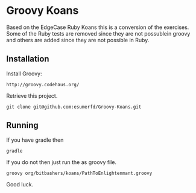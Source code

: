 # Groovy Koans

Based on the EdgeCase Ruby Koans this is a conversion of the exercises. Some of the Ruby tests
are removed since they are not possublein groovy and others are added since they are not possible in Ruby.

## Installation

Install Groovy:

    http://groovy.codehaus.org/

Retrieve this project.

    git clone git@github.com:esumerfd/Groovy-Koans.git

## Running

If you have gradle then

    gradle

If you do not then just run the as groovy file.

    groovy org/bitbashers/koans/PathToEnlightenmant.groovy 

Good luck.


